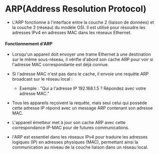 # ARP(Address Resolution Protocol)

- L'ARP fonctionne à l'interface entre la couche 2 (liaison de données) et la couche 3 (réseau) du modèle OSI. Il est utilisé pour résoudre les adresses IPv4 en adresses MAC dans les réseaux Ethernet.

#### Fonctionnement d'ARP

- Lorsqu'un appareil doit envoyer une trame Ethernet à une destination sur le même sous-réseau, il vérifie d'abord son cache ARP pour voir si l'adresse MAC correspondante est déjà connue.
- Si l'adresse MAC n'est pas dans le cache, il envoie une requête ARP broadcast sur le réseau local :
  - Exemple : "Qui a l'adresse IP 192.168.1.5 ? Répondez avec votre adresse MAC."
- Tous les appareils reçoivent la requête, mais seul celui qui possède cette adresse IP répond avec un message ARP contenant son adresse MAC.
- L'appareil émetteur met à jour son cache ARP avec cette correspondance IP-MAC pour de futures communications.

- l'ARP est essentiel dans les réseaux IPv4 pour traduire les adresses logiques (IP) en adresses physiques (MAC), permettant ainsi la communication au niveau de la couche liaison dans un réseau local.
